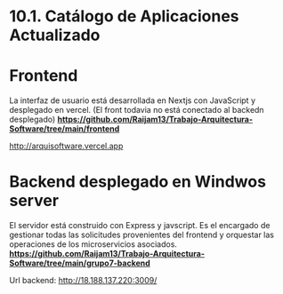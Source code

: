 # 10.1. Catálogo de Aplicaciones Actualizado

# Frontend
La interfaz de usuario está desarrollada en Nextjs con JavaScript y desplegado en vercel. (El front todavia no está conectado al backedn desplegado)
**https://github.com/Raijam13/Trabajo-Arquitectura-Software/tree/main/frontend**

http://arquisoftware.vercel.app


# Backend desplegado en Windwos server
El servidor está construido con Express y javscript. Es el encargado de gestionar todas las solicitudes provenientes del frontend y orquestar las operaciones de los microservicios asociados. 
**https://github.com/Raijam13/Trabajo-Arquitectura-Software/tree/main/grupo7-backend**

Url backend: http://18.188.137.220:3009/

